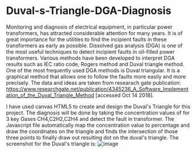 # Duval-s-Triangle-DGA-Diagnosis
Monitoring and diagnosis of electrical equipment, in particular power transformers, has attracted considerable attention for many years. It is of great importance for the utilities to find the incipient faults in these transformers as early as possible. Dissolved gas analysis (DGA) is one of the most useful techniques to detect incipient faults in oil-filled power transformers. Various methods have been developed to interpret DGA results such as IEC ratio code, Rogers method and Duval triangle method. One of the most frequently used DGA methods is Duval triangular. It is a graphical method that allows one to follow the faults more easily and more precisely. 
The data and ideas are taken from researach gate publication:
https://www.researchgate.net/publication/4345236_A_Software_Implementation_of_the_Duval_Triangle_Method [accessed Oct 14 2018].

I have used canvas HTML5 to create and design the Duval's Triangle for this project. The diagnosis will be done by taking the concentration values of for 3 key Gases CH4,C2H2,C2H4 and detect the fault in transformer.
The Javascript file automatically map the concentration value to percentage and draw the coordinates on the triangle and finds
the intersection of those three points to finally draw out resulting dot on the duval's triangle.
The screenshot for the Duval's triangle is:
![image](https://user-images.githubusercontent.com/35109373/46913576-9ae83080-cfad-11e8-923e-96f68081622a.png)

 
